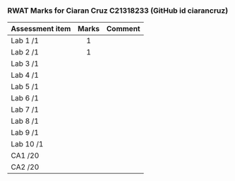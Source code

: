 ### RWAT Marks for Ciaran Cruz C21318233 (GitHub id ciarancruz)


| Assessment item | Marks | Comment |
|-----------------|:-------:|---------:|
| Lab 1 /1 | 1 |  |
| Lab 2 /1 | 1 |  |
| Lab 3 /1 |  |  | 
| Lab 4 /1 |  |  | 
| Lab 5 /1 |  |  | 
| Lab 6 /1 |  |  | 
| Lab 7 /1 |  |  | 
| Lab 8 /1 |  |  | 
| Lab 9 /1 |  |  | 
| Lab 10 /1 |  |  |
| CA1 /20 |  |  |
| CA2 /20 |  |  |



